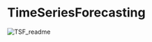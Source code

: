 # TimeSeriesForecasting
![TSF_readme](https://user-images.githubusercontent.com/104062119/218014585-f2ac4794-37e8-4fd7-a82c-00494029b72a.png)
